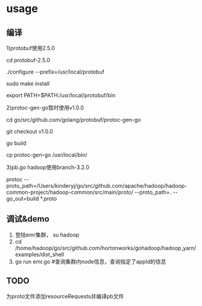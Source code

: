 # usage

## 编译

1)protobuf使用2.5.0

cd protobuf-2.5.0

./configure --prefix=/usr/local/protobuf

sudo make install

export PATH=$PATH:/usr/local/protobuf/bin

2)protoc-gen-go暂时使用v1.0.0

cd go/src/github.com/golang/protobuf/protoc-gen-go

git checkout v1.0.0

go build

cp protoc-gen-go /usr/local/bin/

3)pb.go hadoop使用branch-3.2.0

protoc --proto_path=/Users/kinderyj/go/src/github.com/apache/hadoop/hadoop-common-project/hadoop-common/src/main/proto/  --proto_path=. --go_out=build *.proto


## 调试&demo

1. 登陆emr集群， su hadoop
2. cd /home/hadoop/go/src/github.com/hortonworks/gohadoop/hadoop_yarn/examples/dist_shell
3. go run emr.go #查询集群内node信息，查询指定了appId的信息

## TODO

为proto文件添加resourceRequests并编译pb文件
